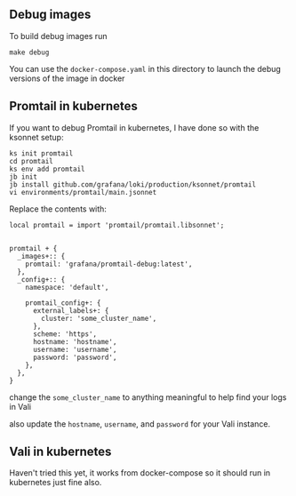 ## Debug images

To build debug images run

```shell
make debug
```

You can use the `docker-compose.yaml` in this directory to launch the debug versions of the image in docker


## Promtail in kubernetes

If you want to debug Promtail in kubernetes, I have done so with the ksonnet setup:

```shell
ks init promtail
cd promtail
ks env add promtail
jb init
jb install github.com/grafana/loki/production/ksonnet/promtail
vi environments/promtail/main.jsonnet
```

Replace the contents with:

```jsonnet
local promtail = import 'promtail/promtail.libsonnet';


promtail + {
  _images+:: {
    promtail: 'grafana/promtail-debug:latest',
  },
  _config+:: {
    namespace: 'default',

    promtail_config+: {
      external_labels+: {
        cluster: 'some_cluster_name',
      },
      scheme: 'https',
      hostname: 'hostname',
      username: 'username',
      password: 'password',
    },
  },
}
```

change the `some_cluster_name` to anything meaningful to help find your logs in Vali

also update the `hostname`, `username`, and `password` for your Vali instance.

## Vali in kubernetes

Haven't tried this yet, it works from docker-compose so it should run in kubernetes just fine also.